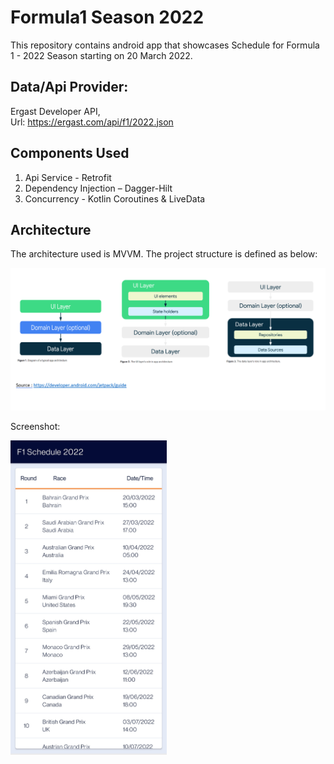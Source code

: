 # **Formula1 Season 2022**

This repository contains android app that showcases Schedule for Formula 1 - 2022 Season starting on 20 March 2022.

## **Data/Api Provider:**
Ergast Developer API,  
Url: https://ergast.com/api/f1/2022.json


## **Components Used**

1. Api Service - Retrofit
2. Dependency Injection – Dagger-Hilt
3. Concurrency - Kotlin Coroutines & LiveData

## **Architecture**

The architecture used is MVVM. The project structure is defined as below:


![alt text](https://github.com/ajinkyakhandekar/F1Season2022/blob/main/android_arch.PNG)


Screenshot:


<img src="https://github.com/ajinkyakhandekar/F1Season2022/blob/main/Screenshot_20220316-184709.jpg" width="250">
